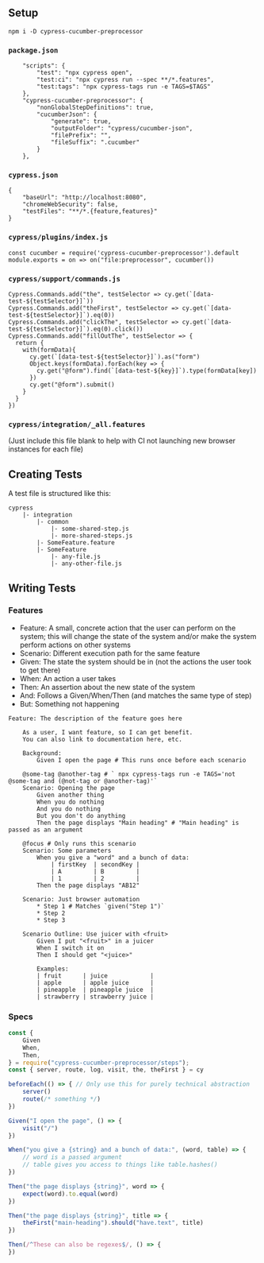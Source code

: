 ## Setup

`npm i -D cypress-cucumber-preprocessor`

### `package.json`

```
    "scripts": {
        "test": "npx cypress open",
        "test:ci": "npx cypress run --spec **/*.features",
        "test:tags": "npx cypress-tags run -e TAGS=$TAGS"
    },
    "cypress-cucumber-preprocessor": {
        "nonGlobalStepDefinitions": true,
        "cucumberJson": {
            "generate": true,
            "outputFolder": "cypress/cucumber-json",
            "filePrefix": "",
            "fileSuffix": ".cucumber"
        }
    },
```

### `cypress.json`

```
{
    "baseUrl": "http://localhost:8080",
    "chromeWebSecurity": false,
    "testFiles": "**/*.{feature,features}"
}
```

### `cypress/plugins/index.js`

```
const cucumber = require('cypress-cucumber-preprocessor').default
module.exports = on => on("file:preprocessor", cucumber())
```

### `cypress/support/commands.js`

```
Cypress.Commands.add("the", testSelector => cy.get(`[data-test-${testSelector}]`))
Cypress.Commands.add("theFirst", testSelector => cy.get(`[data-test-${testSelector}]`).eq(0))
Cypress.Commands.add("clickThe", testSelector => cy.get(`[data-test-${testSelector}]`).eq(0).click())
Cypress.Commands.add("fillOutThe", testSelector => {
  return {
    with(formData){
      cy.get(`[data-test-${testSelector}]`).as("form")
      Object.keys(formData).forEach(key => {
        cy.get("@form").find(`[data-test-${key}]`).type(formData[key])
      })
      cy.get("@form").submit()
    }
  }
})
```

### `cypress/integration/_all.features`

(Just include this file blank to help with CI not launching new browser instances for each file)

## Creating Tests

A test file is structured like this:

```
cypress
    |- integration
        |- common
            |- some-shared-step.js
            |- more-shared-steps.js
        |- SomeFeature.feature
        |- SomeFeature
            |- any-file.js
            |- any-other-file.js
```

## Writing Tests

### Features

* Feature: A small, concrete action that the user can perform on the system; this will change the state of the system and/or make the system perform actions on other systems
* Scenario: Different execution path for the same feature
* Given: The state the system should be in (not the actions the user took to get there)
* When: An action a user takes
* Then: An assertion about the new state of the system
* And: Follows a Given/When/Then (and matches the same type of step)
* But: Something not happening

```gherkin
Feature: The description of the feature goes here

    As a user, I want feature, so I can get benefit.
    You can also link to documentation here, etc.

    Background:
        Given I open the page # This runs once before each scenario

    @some-tag @another-tag # ` npx cypress-tags run -e TAGS='not @some-tag and (@not-tag or @another-tag)'`
    Scenario: Opening the page
        Given another thing
        When you do nothing
        And you do nothing
        But you don't do anything
        Then the page displays "Main heading" # "Main heading" is passed as an argument

    @focus # Only runs this scenario
    Scenario: Some parameters
        When you give a "word" and a bunch of data:
            | firstKey  | secondKey |
            | A         | B         |
            | 1         | 2         |
        Then the page displays "AB12"

    Scenario: Just browser automation
        * Step 1 # Matches `given("Step 1")`
        * Step 2
        * Step 3

    Scenario Outline: Use juicer with <fruit>
        Given I put "<fruit>" in a juicer
        When I switch it on
        Then I should get "<juice>"

        Examples:
        | fruit      | juice            |
        | apple      | apple juice      |
        | pineapple  | pineapple juice  |
        | strawberry | strawberry juice |
```

### Specs

```js
const {
    Given
    When,
    Then,
} = require("cypress-cucumber-preprocessor/steps");
const { server, route, log, visit, the, theFirst } = cy

beforeEach(() => { // Only use this for purely technical abstraction
    server()
    route(/* something */)
})

Given("I open the page", () => {
    visit("/")
})

When("you give a {string} and a bunch of data:", (word, table) => {
    // word is a passed argument
    // table gives you access to things like table.hashes()
})

Then("the page displays {string}", word => {
    expect(word).to.equal(word)
})

Then("the page displays {string}", title => {
    theFirst("main-heading").should("have.text", title)
})

Then(/^These can also be regexes$/, () => {
})
```
